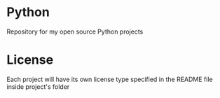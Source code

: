 # Python
Repository for my open source Python projects

# License
Each project will have its own license type specified in the README file inside project's folder
